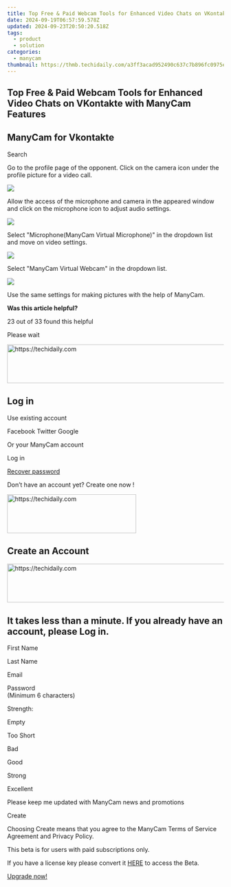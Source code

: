 ```yaml
---
title: Top Free & Paid Webcam Tools for Enhanced Video Chats on VKontakte with ManyCam Features
date: 2024-09-19T06:57:59.578Z
updated: 2024-09-23T20:50:20.518Z
tags:
  - product
  - solution
categories:
  - manycam
thumbnail: https://thmb.techidaily.com/a3ff3acad952490c637c7b896fc0975ebe957935337cd7ad7a4e6125800ac957.jpg
---
```


## Top Free & Paid Webcam Tools for Enhanced Video Chats on VKontakte with ManyCam Features

## ManyCam for Vkontakte

Search 

 Go to the profile page of the opponent. Click on the camera icon under the profile picture for a video call.

![](https://manycam.com/build/images/help/settings/vk1.png?v=4528f27430)   
  

  
 Allow the access of the microphone and camera in the appeared window and click on the microphone icon to adjust audio settings.

![](https://manycam.com/build/images/help/settings/vk2.png?v=cef8b20073)   
  

  
 Select "Microphone(ManyCam Virtual Microphone)" in the dropdown list and move on video settings.

![](https://manycam.com/build/images/help/settings/vk3.png?v=6206e03843)   
  

  
 Select "ManyCam Virtual Webcam" in the dropdown list.

![](https://manycam.com/build/images/help/settings/vk4.png?v=2133dd20e5)   
  
  
 Use the same settings for making pictures with the help of ManyCam.

**Was this article helpful?** 

23 out of 33 found this helpful 

  
Please wait 

<!-- affiliate ads begin -->
<a href="https://appsumo.8odi.net/c/5597632/2111968/7443" target="_top" id="2111968">
  <img src="//a.impactradius-go.com/display-ad/7443-2111968" border="0" alt="https://techidaily.com" width="728" height="90"/>
</a>
<img height="0" width="0" src="https://appsumo.8odi.net/i/5597632/2111968/7443" style="position:absolute;visibility:hidden;" border="0" />
<!-- affiliate ads end -->

## Log in

Use existing account

Facebook Twitter Google 

Or your ManyCam account

Log in 

[Recover password](https://tools.techidaily.com/manycam/products/) 

 Don’t have an account yet? Create one now ! 

<!-- affiliate ads begin -->
<a href="https://laganoo.pxf.io/c/5597632/1484940/16446" target="_top" id="1484940">
  <img src="//a.impactradius-go.com/display-ad/16446-1484940" border="0" alt="https://techidaily.com" width="300" height="90"/>
</a>
<img height="0" width="0" src="https://laganoo.pxf.io/i/5597632/1484940/16446" style="position:absolute;visibility:hidden;" border="0" />
<!-- affiliate ads end -->

## Create an Account

<!-- affiliate ads begin -->
<a href="https://aligracehair.sjv.io/c/5597632/1902309/19272" target="_top" id="1902309">
  <img src="//a.impactradius-go.com/display-ad/19272-1902309" border="0" alt="https://techidaily.com" width="728" height="90"/>
</a>
<img height="0" width="0" src="https://aligracehair.sjv.io/i/5597632/1902309/19272" style="position:absolute;visibility:hidden;" border="0" />
<!-- affiliate ads end -->

## It takes less than a minute. If you already have an account, please Log in.

First Name 

Last Name 

Email 

Password  
(Minimum 6 characters) 

Strength: 

Empty

Too Short

Bad

Good

Strong

Excellent

Please keep me updated with ManyCam news and promotions 

Create 

Choosing Create means that you agree to the ManyCam Terms of Service Agreement and Privacy Policy.

This beta is for users with paid subscriptions only.

If you have a license key please convert it [HERE](https://tools.techidaily.com/manycam/products/) to access the Beta.

[Upgrade now!](https://tools.techidaily.com/manycam/products/)

<ins class="adsbygoogle"
     style="display:block"
     data-ad-format="autorelaxed"
     data-ad-client="ca-pub-7571918770474297"
     data-ad-slot="1223367746"></ins>

<ins class="adsbygoogle"
     style="display:block"
     data-ad-client="ca-pub-7571918770474297"
     data-ad-slot="8358498916"
     data-ad-format="auto"
     data-full-width-responsive="true"></ins>



